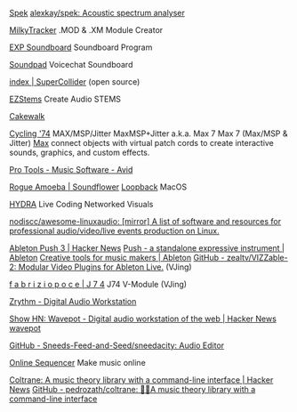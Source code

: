 
[Spek](http://spek.cc/)
[alexkay/spek: Acoustic spectrum analyser](https://github.com/alexkay/spek)

[MilkyTracker](https://milkytracker.org/)
.MOD & .XM Module Creator

[EXP Soundboard](https://sourceforge.net/projects/expsoundboard/)
Soundboard Program

[Soundpad](https://www.leppsoft.com/soundpad/)
Voicechat Soundboard

[index | SuperCollider](https://supercollider.github.io/)
(open source)

[EZStems](https://www.ezstems.com/)
Create Audio STEMS

[Cakewalk](http://www.cakewalk.com/) 

[Cycling '74](https://cycling74.com/)
MAX/MSP/Jitter
MaxMSP+Jitter a.k.a. Max 7
Max 7 (Max/MSP & Jitter)
[Max](https://cycling74.com/products/max/)
connect objects with virtual patch cords to create interactive sounds, graphics, and custom effects.

[Pro Tools - Music Software - Avid](https://www.avid.com/pro-tools)

[Rogue Amoeba | Soundflower](https://rogueamoeba.com/freebies/soundflower/)
[Loopback](https://rogueamoeba.com/loopback/)
MacOS

[HYDRA](https://hydra.ojack.xyz/)
Live Coding Networked Visuals

[nodiscc/awesome-linuxaudio: [mirror] A list of software and resources for professional audio/video/live events production on Linux.](https://github.com/nodiscc/awesome-linuxaudio)

[Ableton Push 3 | Hacker News](https://news.ycombinator.com/item?id=36041432)
[Push - a standalone expressive instrument | Ableton](https://www.ableton.com/en/push/)
[Creative tools for music makers | Ableton](https://www.ableton.com/en/)
[GitHub - zealtv/VIZZable-2: Modular Video Plugins for Ableton Live.](https://github.com/zealtv/VIZZable-2)
(VJing)

[f a b r i z i o p o c e | J 7 4](https://fabriziopoce.com/max.html)
J74 V-Module (VJing)

[Zrythm - Digital Audio Workstation](https://www.zrythm.org/en/)

[Show HN: Wavepot - Digital audio workstation of the web | Hacker News](https://news.ycombinator.com/item?id=7905910)
[wavepot](https://wavepot.com/)

[GitHub - Sneeds-Feed-and-Seed/sneedacity: Audio Editor](https://github.com/Sneeds-Feed-and-Seed/sneedacity)

[Online Sequencer](https://onlinesequencer.net/)
Make music online

[Coltrane: A music theory library with a command-line interface | Hacker News](https://news.ycombinator.com/item?id=35092929)
[GitHub - pedrozath/coltrane: 🎹🎸A music theory library with a command-line interface](https://github.com/pedrozath/coltrane)
